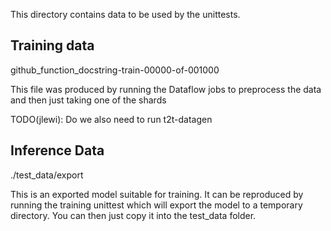 This directory contains data to be used by the unittests.


## Training data

github_function_docstring-train-00000-of-001000

This file was produced by running the Dataflow jobs to preprocess the data
and then just taking one of the shards

TODO(jlewi): Do we also need to run t2t-datagen

## Inference Data

./test_data/export

This is an exported model suitable for training. It can be reproduced by
running the training unittest which will export the model to a temporary
directory. You can then just copy it into the test_data folder.